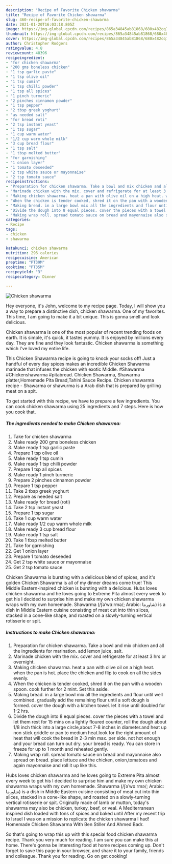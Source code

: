 ```yaml
---
description: "Recipe of Favorite Chicken shawarma"
title: "Recipe of Favorite Chicken shawarma"
slug: 460-recipe-of-favorite-chicken-shawarma
date: 2021-01-20T16:03:18.805Z
image: https://img-global.cpcdn.com/recipes/865a34845ab81868/680x482cq70/chicken-shawarma-recipe-main-photo.jpg
thumbnail: https://img-global.cpcdn.com/recipes/865a34845ab81868/680x482cq70/chicken-shawarma-recipe-main-photo.jpg
cover: https://img-global.cpcdn.com/recipes/865a34845ab81868/680x482cq70/chicken-shawarma-recipe-main-photo.jpg
author: Christopher Rodgers
ratingvalue: 4.8
reviewcount: 48396
recipeingredient:
- "for chicken shawarma"
- "200 gms boneless chicken"
- "1 tsp garlic paste"
- "1 tsp olive oil"
- "1 tsp cumin"
- "1 tsp chilli powder"
- "1 tsp all spices"
- "1 pinch turmeric"
- "2 pinches cinnamon powder"
- "1 tsp pepper"
- "2 tbsp greek yoghurt"
- "as needed salt"
- "for bread roti"
- "2 tsp instant yeast"
- "1 tsp sugar"
- "1 cup warm water"
- "1/2 cup warm whole milk"
- "3 cup bread flour"
- "1 tsp salt"
- "1 tbsp melted butter"
- "for garnishing"
- "1 onion layer"
- "1 tomato deseeded"
- "2 tsp white sauce or mayonnaise"
- "2 tsp tomato sauce"
recipeinstructions:
- "Preparation for chicken shawarma. Take a bowl and mix chicken and all the ingredients for marination. add lemon juice, salt."
- "Marinade chicken with the mix. cover and refrigerate for at least 3 hrs or overnight."
- "Making chicken shawarma. heat a pan with olive oil on a high heat. when the pan is hot. place the chicken and flip to cook on all the sides evenly."
- "When the chicken is tender cooked, shred it on the pan with a wooden spoon. cook further for 2 mint. Set this aside."
- "Making bread. in a large bowl mix all the ingredients and flour until well combined. gradually add the remaining flour until a soft dough is formed. cover the dough with a kitchen towel. let it rise until doubled for 1-2 hrs."
- "Divide the dough into 8 equal pieces. cover the pieces with a towel and let them rest for 15 mins on a lightly floured counter, roll the dough about 1/8 inch thick into a large circle,about 7-8 inches in diameter.and heat up non stick griddle or pan to medium heat.look for the right amount of heat that will cook the bread in 2-3 min max. per side. not hot enough and your bread can turn out dry. your bread is ready. You can store in freeze for up to 1 month and reheated gently."
- "Making wrap roll. spread tomato sauce on bread and mayonnaise also spread on bread. place lettuce and the chicken, onion,tomatoes and again mayonnaise and roll it up like this."
categories:
- Recipe
tags:
- chicken
- shawarma

katakunci: chicken shawarma 
nutrition: 296 calories
recipecuisine: American
preptime: "PT39M"
cooktime: "PT35M"
recipeyield: "3"
recipecategory: Dinner

---
```



![Chicken shawarma](https://img-global.cpcdn.com/recipes/865a34845ab81868/680x482cq70/chicken-shawarma-recipe-main-photo.jpg)

Hey everyone, it's John, welcome to my recipe page. Today, I will show you a way to prepare a distinctive dish, chicken shawarma. One of my favorites. This time, I am going to make it a bit unique. This is gonna smell and look delicious.

Chicken shawarma is one of the most popular of recent trending foods on earth. It is simple, it's quick, it tastes yummy. It is enjoyed by millions every day. They are fine and they look fantastic. Chicken shawarma is something which I've loved my entire life.

This Chicken Shawarma recipe is going to knock your socks off! Just a handful of every day spices makes an incredible Chicken Shawarma marinade that infuses the chicken with exotic Middle. #Shawarma #Chickenshawarma #pitabread. Chicken Shawarma, Shawarma platter,Homemade Pita Bread,Tahini Sauce Recipe. Chicken shawarma recipe - Shawarma or shawurma is a Arab dish that is prepared by grilling meat on a spit.


To get started with this recipe, we have to prepare a few ingredients. You can cook chicken shawarma using 25 ingredients and 7 steps. Here is how you cook that.

<!--inarticleads1-->

##### The ingredients needed to make Chicken shawarma:

1. Take for chicken shawarma
1. Make ready 200 gms boneless chicken
1. Make ready 1 tsp garlic paste
1. Prepare 1 tsp olive oil
1. Make ready 1 tsp cumin
1. Make ready 1 tsp chilli powder
1. Prepare 1 tsp all spices
1. Make ready 1 pinch turmeric
1. Prepare 2 pinches cinnamon powder
1. Prepare 1 tsp pepper
1. Take 2 tbsp greek yoghurt
1. Prepare as needed salt
1. Make ready for bread (roti)
1. Take 2 tsp instant yeast
1. Prepare 1 tsp sugar
1. Take 1 cup warm water
1. Make ready 1/2 cup warm whole milk
1. Make ready 3 cup bread flour
1. Make ready 1 tsp salt
1. Take 1 tbsp melted butter
1. Take for garnishing
1. Get 1 onion layer
1. Prepare 1 tomato deseeded
1. Get 2 tsp white sauce or mayonnaise
1. Get 2 tsp tomato sauce


Chicken Shawarma is bursting with a delicious blend of spices, and it&#39;s golden Chicken Shawarma is all of my dinner dreams come true! This Middle Eastern-inspired chicken is bursting with a delicious. Hubs loves chicken shawarma and he loves going to Extreme Pita almost every week to get his I decided to surprise him and make my own chicken shawarma wraps with my own homemade. Shawarma (/ʃəˈwɑːrmə/; Arabic: شاورما‎) is a dish in Middle Eastern cuisine consisting of meat cut into thin slices, stacked in a cone-like shape, and roasted on a slowly-turning vertical rotisserie or spit. 

<!--inarticleads2-->

##### Instructions to make Chicken shawarma:

1. Preparation for chicken shawarma. Take a bowl and mix chicken and all the ingredients for marination. add lemon juice, salt.
1. Marinade chicken with the mix. cover and refrigerate for at least 3 hrs or overnight.
1. Making chicken shawarma. heat a pan with olive oil on a high heat. when the pan is hot. place the chicken and flip to cook on all the sides evenly.
1. When the chicken is tender cooked, shred it on the pan with a wooden spoon. cook further for 2 mint. Set this aside.
1. Making bread. in a large bowl mix all the ingredients and flour until well combined. gradually add the remaining flour until a soft dough is formed. cover the dough with a kitchen towel. let it rise until doubled for 1-2 hrs.
1. Divide the dough into 8 equal pieces. cover the pieces with a towel and let them rest for 15 mins on a lightly floured counter, roll the dough about 1/8 inch thick into a large circle,about 7-8 inches in diameter.and heat up non stick griddle or pan to medium heat.look for the right amount of heat that will cook the bread in 2-3 min max. per side. not hot enough and your bread can turn out dry. your bread is ready. You can store in freeze for up to 1 month and reheated gently.
1. Making wrap roll. spread tomato sauce on bread and mayonnaise also spread on bread. place lettuce and the chicken, onion,tomatoes and again mayonnaise and roll it up like this.


Hubs loves chicken shawarma and he loves going to Extreme Pita almost every week to get his I decided to surprise him and make my own chicken shawarma wraps with my own homemade. Shawarma (/ʃəˈwɑːrmə/; Arabic: شاورما‎) is a dish in Middle Eastern cuisine consisting of meat cut into thin slices, stacked in a cone-like shape, and roasted on a slowly-turning vertical rotisserie or spit. Originally made of lamb or mutton, today&#39;s shawarma may also be chicken, turkey, beef, or veal. A Mediterranean inspired dish loaded with tons of spices and baked until After my recent trip to Israel I was on a mission to replicate the chicken shawarma I had! Homemade Chicken Shawarma With Ben Stiller And Ahmed Badr. 

So that's going to wrap this up with this special food chicken shawarma recipe. Thank you very much for reading. I am sure you can make this at home. There's gonna be interesting food at home recipes coming up. Don't forget to save this page in your browser, and share it to your family, friends and colleague. Thank you for reading. Go on get cooking!
